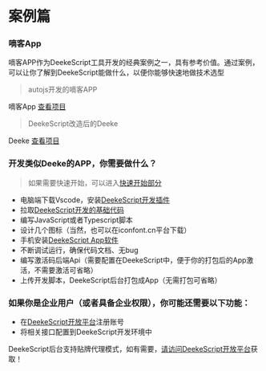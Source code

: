 # 案例篇

### 嘀客App
嘀客APP作为DeekeScript工具开发的经典案例之一，具有参考价值。通过案例，可以让你了解到DeekeScript能做什么，以便你能够快速地做技术选型

> autojs开发的嘀客APP

嘀客App <a href="https://github.com/DeekeScript/ad-dke" target="_blank">查看项目</a>

> DeekeScript改造后的Deeke

Deeke <a href="https://github.com/DeekeScript/ad-deeke" target="_blank">查看项目</a>

### 开发类似Deeke的APP，你需要做什么？
> 如果需要快速开始，可以进入[快速开始部分](../quick/start.md)

- 电脑端下载Vscode，安装[DeekeScript开发插件](https://marketplace.visualstudio.com/items?itemName=DeekeScript.deekescript)
- 拉取[DeekeScript开发的基础代码](https://github.com/DeekeScript/DeekeScript)
- 编写JavaScript或者Typescript脚本
- 设计几个图标（当然，也可以在iconfont.cn平台下载）
- 手机安装<a href="../deekeScript_v1.00.03-release.apk">DeekeScript App软件</a>
- 不断调试运行，确保代码文档、无bug
- 编写激活码后端Api（需要配置在DeekeScript中，便于你的打包后的App激活，不需要激活可省略）
- 上传开发脚本，DeekeScript后台打包成App（无需打包可省略）

### 如果你是企业用户（或者具备企业权限），你可能还需要以下功能：
 - 在[DeekeScript开放平台](https://mp.deeke.cn)注册账号
 - 将相关接口配置到DeekeScript开发环境中

DeekeScript后台支持贴牌代理模式，如有需要，[请访问DeekeScript开放平台](https://mp.deeke.cn)获取！
